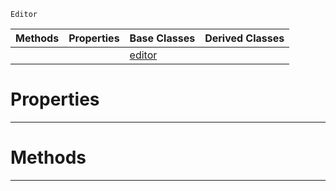  `Editor`

|Methods|Properties|Base Classes|Derived Classes|
|---|---|---|---|
| | |[editor](https://plasmaengine.github.io/PlasmaDocs/Plasma1/C++/code_reference/class_reference/editor.md)| |


 #  Properties


---  
 #  Methods


---  
 

 